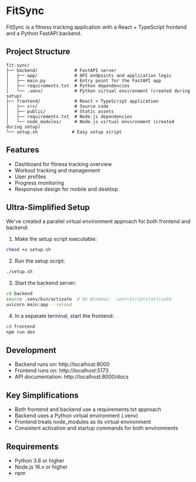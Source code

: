 # FitSync

FitSync is a fitness tracking application with a React + TypeScript frontend and a Python FastAPI backend.

## Project Structure

```
fit-sync/
├── backend/              # FastAPI server
│   ├── app/              # API endpoints and application logic
│   ├── main.py           # Entry point for the FastAPI app
│   ├── requirements.txt  # Python dependencies
│   └── .venv/            # Python virtual environment (created during setup)
├── frontend/             # React + TypeScript application
│   ├── src/              # Source code
│   ├── public/           # Static assets
│   ├── requirements.txt  # Node.js dependencies
│   └── node_modules/     # Node.js virtual environment (created during setup)
└── setup.sh             # Easy setup script
```

## Features

- Dashboard for fitness tracking overview
- Workout tracking and management
- User profiles
- Progress monitoring
- Responsive design for mobile and desktop

## Ultra-Simplified Setup

We've created a parallel virtual environment approach for both frontend and backend:

1. Make the setup script executable:

```bash
chmod +x setup.sh
```

2. Run the setup script:

```bash
./setup.sh
```

3. Start the backend server:

```bash
cd backend
source .venv/bin/activate  # On Windows: .venv\Scripts\activate
uvicorn main:app --reload
```

4. In a separate terminal, start the frontend:

```bash
cd frontend
npm run dev
```

## Development

- Backend runs on: http://localhost:8000
- Frontend runs on: http://localhost:5173
- API documentation: http://localhost:8000/docs

## Key Simplifications

- Both frontend and backend use a requirements.txt approach
- Backend uses a Python virtual environment (.venv)
- Frontend treats node_modules as its virtual environment
- Consistent activation and startup commands for both environments

## Requirements

- Python 3.8 or higher
- Node.js 16.x or higher
- npm
